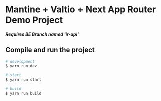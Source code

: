 # Mantine + Valtio + Next App Router Demo Project
##### Requires BE Branch named 'ir-api'

## Compile and run the project

```bash
# development
$ yarn run dev

# start
$ yarn run start

# build
$ yarn run build
```
